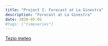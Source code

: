 ```yaml
---
title: "Project I: Forecast at La Ginestra"
description: "Forecast at La Ginestra"
date: 2020-05-01
#tags: ["timeseries"]
---
```


[Tezio meteo](http://www.maurobifani.altervista.org/index.php)
